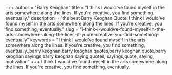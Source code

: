 +++
author = "Barry Keoghan"
title = "I think I would've found myself in the arts somewhere along the lines. If you're creative, you find something, eventually."
description = "the best Barry Keoghan Quote: I think I would've found myself in the arts somewhere along the lines. If you're creative, you find something, eventually."
slug = "i-think-i-wouldve-found-myself-in-the-arts-somewhere-along-the-lines-if-youre-creative-you-find-something-eventually"
keywords = "I think I would've found myself in the arts somewhere along the lines. If you're creative, you find something, eventually.,barry keoghan,barry keoghan quotes,barry keoghan quote,barry keoghan sayings,barry keoghan saying,quotes, sayings,quote, saying, motivation"
+++
I think I would've found myself in the arts somewhere along the lines. If you're creative, you find something, eventually.
